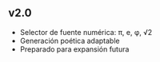 ## v2.0
- Selector de fuente numérica: π, e, φ, √2
- Generación poética adaptable
- Preparado para expansión futura
